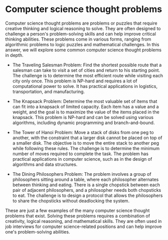 # Computer science thought problems

Computer science thought problems are problems or puzzles that require creative thinking and logical reasoning to solve. They are often designed to challenge a person's problem-solving skills and can help improve critical thinking abilities. These problems come in various forms, ranging from algorithmic problems to logic puzzles and mathematical challenges. In this answer, we will explore some common computer science thought problems in depth.

* The Traveling Salesman Problem: Find the shortest possible route that a salesman can take to visit a set of cities and return to his starting point. The challenge is to determine the most efficient route while visiting each city only once. This problem is NP-hard and requires a lot of computational power to solve. It has practical applications in logistics, transportation, and manufacturing.

* The Knapsack Problem: Determine the most valuable set of items that can fit into a knapsack of limited capacity. Each item has a value and a weight, and the goal is to maximize the value of the items placed in the knapsack. This problem is NP-hard and can be solved using various algorithms, including dynamic programming and branch-and-bound.

* The Tower of Hanoi Problem: Move a stack of disks from one peg to another, with the constraint that a larger disk cannot be placed on top of a smaller disk. The objective is to move the entire stack to another peg while following these rules. The challenge is to determine the minimum number of moves required to complete the task. The problem has practical applications in computer science, such as in the design of algorithms and data structures.

* The Dining Philosophers Problem: The problem involves a group of philosophers sitting around a table, where each philosopher alternates between thinking and eating. There is a single chopstick between each pair of adjacent philosophers, and a philosopher needs both chopsticks to eat. The challenge is to design a protocol that allows the philosophers to share the chopsticks without deadlocking the system.

These are just a few examples of the many computer science thought problems that exist. Solving these problems requires a combination of creativity, logical reasoning, and mathematical skills. They are often used in job interviews for computer science-related positions and can help improve one's problem-solving abilities.